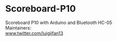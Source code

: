# Scoreboard-P10
Scoreboard P10 with Arduino and Bluetooth HC-05<br/>
Maintainers:<br/>www.twitter.com/luigiifan13

